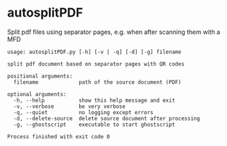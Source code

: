 # autosplitPDF
Split pdf files using separator pages, e.g. when after scanning them with a MFD

```
usage: autosplitPDF.py [-h] [-v | -q] [-d] [-g] filename

split pdf document based on separator pages with QR codes

positional arguments:
  filename             path of the source document (PDF)

optional arguments:
  -h, --help           show this help message and exit
  -v, --verbose        be very verbose
  -q, --quiet          no logging except errors
  -d, --delete-source  delete source document after processing
  -g, --ghostscript    executable to start ghostscript

Process finished with exit code 0
```
